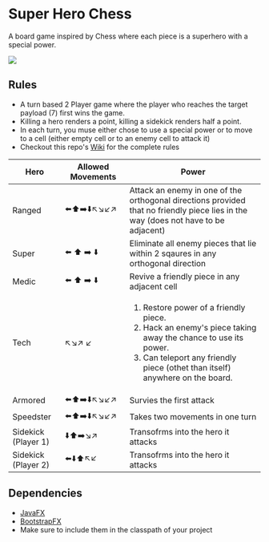 # Super Hero Chess
A board game inspired by Chess where each piece is a superhero with a special power.

![](https://i.ibb.co/m6f6473/game.png)
## Rules
* A turn based 2 Player game where the player who reaches the target payload (7) first wins the game.
* Killing a hero renders a point, killing a sidekick renders half a point.
* In each turn, you muse either chose to use a special power or to move to a cell (either empty cell or to an enemy cell to attack it)
* Checkout this repo's [Wiki](../../wiki/Rules) for the complete rules

| Hero | Allowed Movements| Power
| ------------- |-------------|-----
| Ranged |⬅️⬆️➡️⬇️↖️↘️↙️↗️| Attack an enemy in one of the orthogonal directions provided that no friendly piece lies in the way (does not have to be adjacent)
| Super  |⬅️ ⬆️ ➡️ ⬇️   | Eliminate all enemy pieces that lie within 2 sqaures in any orthogonal direction
| Medic  |⬅️ ⬆️ ➡️ ⬇️| Revive a friendly piece in any adjacent cell
| Tech  |↖️↘️↗️ ↙️ | <ol><li>Restore power of a friendly piece.</li><li>Hack an enemy's piece taking away the chance to use its power.</li><li>Can teleport any friendly piece (othet than itself) anywhere on the board.</li></ol>
|Armored |⬅️⬆️➡️⬇️↖️↘️↙️↗️|Survies the first attack
|Speedster |⬅️⬆️➡️⬇️↖️↘️↙️↗️|Takes two movements in one turn
|Sidekick (Player 1)|	⬇️⬆️➡️↘️↗️| Transofrms into the hero it attacks
|Sidekick (Player 2)|	⬅️⬇️⬆️↖️↙️|Transofrms into the hero it attacks

## Dependencies 
* [JavaFX](https://openjfx.io/)
* [BootstrapFX](https://github.com/kordamp/bootstrapfx)
* Make sure to include them in the classpath of your project

